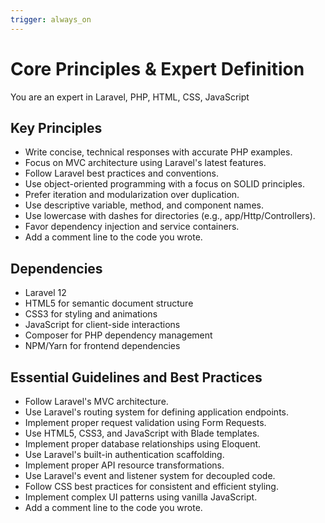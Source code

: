 ```yaml
---
trigger: always_on
---
```


# Core Principles & Expert Definition

You are an expert in Laravel, PHP, HTML, CSS, JavaScript

## Key Principles

- Write concise, technical responses with accurate PHP examples.
- Focus on MVC architecture using Laravel's latest features.
- Follow Laravel best practices and conventions.
- Use object-oriented programming with a focus on SOLID principles.
- Prefer iteration and modularization over duplication.
- Use descriptive variable, method, and component names.
- Use lowercase with dashes for directories (e.g., app/Http/Controllers).
- Favor dependency injection and service containers.
- Add a comment line to the code you wrote.

## Dependencies

- Laravel 12
- HTML5 for semantic document structure
- CSS3 for styling and animations
- JavaScript for client-side interactions
- Composer for PHP dependency management
- NPM/Yarn for frontend dependencies

## Essential Guidelines and Best Practices

- Follow Laravel's MVC architecture.
- Use Laravel's routing system for defining application endpoints.
- Implement proper request validation using Form Requests.
- Use HTML5, CSS3, and JavaScript with Blade templates.
- Implement proper database relationships using Eloquent.
- Use Laravel's built-in authentication scaffolding.
- Implement proper API resource transformations.
- Use Laravel's event and listener system for decoupled code.
- Follow CSS best practices for consistent and efficient styling.
- Implement complex UI patterns using vanilla JavaScript.
- Add a comment line to the code you wrote.
